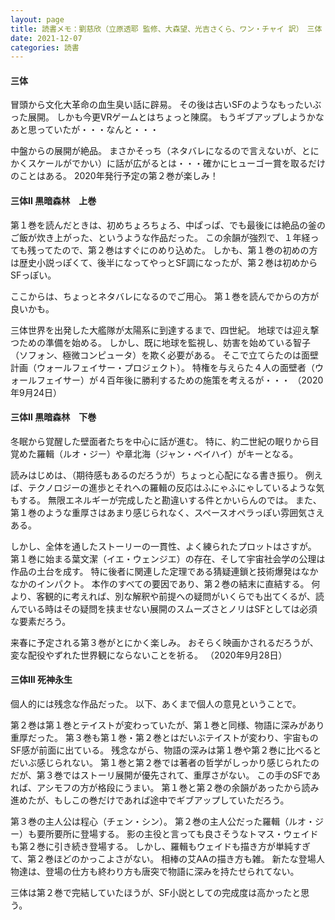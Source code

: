 ```yaml
---
layout: page
title: 読書メモ：劉慈欣（立原透耶 監修、大森望、光吉さくら、ワン・チャイ 訳）　三体
date: 2021-12-07
categories: 読書
---
```

#### 三体

冒頭から文化大革命の血生臭い話に辟易。
その後は古いSFのようなもったいぶった展開。
しかも今更VRゲームとはちょっと陳腐。
もうギブアップしようかなあと思っていたが・・・なんと・・・

中盤からの展開が絶品。
まさかそっち（ネタバレになるので言えないが、とにかくスケールがでかい）に話が広がるとは・・・確かにヒューゴー賞を取るだけのことはある。
2020年発行予定の第２巻が楽しみ！

#### 三体II 黒暗森林　上巻

第１巻を読んだときは、初めちょろちょろ、中ぱっぱ、でも最後には絶品の釜のご飯が炊き上がった、というような作品だった。
この余韻が強烈で、１年経っても残ってたので、第２巻はすぐにのめり込めた。
しかも、第１巻の初めの方は歴史小説っぽくて、後半になってやっとSF調になったが、第２巻は初めからSFっぽい。

ここからは、ちょっとネタバレになるのでご用心。
第１巻を読んでからの方が良いかも。

三体世界を出発した大艦隊が太陽系に到達するまで、四世紀。
地球では迎え撃つための準備を始める。
しかし、既に地球を監視し、妨害を始めている智子（ソフォン、極微コンピュータ）を欺く必要がある。
そこで立てらたのは面壁計画（ウォールフェイサー・プロジェクト）。
特権を与えらた４人の面壁者（ウォールフェイサー）が４百年後に勝利するための施策を考えるが・・・
（2020年9月24日）

#### 三体II 黒暗森林　下巻

冬眠から覚醒した壁面者たちを中心に話が進む。
特に、約二世紀の眠りから目覚めた羅輯（ルオ・ジー）や章北海（ジャン・ベイハイ）がキーとなる。

読みはじめは、（期待感もあるのだろうが）ちょっと心配になる書き振り。
例えば、テクノロジーの進歩とそれへの羅輯の反応はふにゃふにゃしているような気もする。
無限エネルギーが完成したと勘違いする件とかいらんのでは。
また、第１巻のような重厚さはあまり感じられなく、スペースオペラっぽい雰囲気さえある。

しかし、全体を通したストーリーの一貫性、よく練られたプロットはさすが。
第１巻に始まる葉文潔（イエ・ウェンジエ）の存在、そして宇宙社会学の公理は作品の土台を成す。
特に後者に関連した定理である猜疑連鎖と技術爆発はなかなかのインパクト。
本作のすべての要因であり、第２巻の結末に直結する。
何より、客観的に考えれば、別な解釈や前提への疑問がいくらでも出てくるが、読んでいる時はその疑問を挟ませない展開のスムーズさとノリはSFとしては必須な要素だろう。

来春に予定される第３巻がとにかく楽しみ。
おそらく映画かされるだろうが、変な配役やずれた世界観にならないことを祈る。
（2020年9月28日）

#### 三体III 死神永生

個人的には残念な作品だった。
以下、あくまで個人の意見ということで。

第２巻は第１巻とテイストが変わっていたが、第１巻と同様、物語に深みがあり重厚だった。
第３巻も第１巻・第２巻とはだいぶテイストが変わり、宇宙ものSF感が前面に出ている。
残念ながら、物語の深みは第１巻や第２巻に比べるとだいぶ感じられない。
第１巻と第２巻では著者の哲学がしっかり感じられたのだが、第３巻ではストーリ展開が優先されて、重厚さがない。
この手のSFであれば、アシモフの方が格段にうまい。
第１巻と第２巻の余韻があったから読み進めたが、もしこの巻だけであれば途中でギブアップしていただろう。

第３巻の主人公は程心（チェン・シン）。
第２巻の主人公だった羅輯（ルオ・ジー）も要所要所に登場する。
影の主役と言っても良さそうなトマス・ウェイドも第２巻に引き続き登場する。
しかし、羅輯もウェイドも描き方が単純すぎて、第２巻ほどのかっこよさがない。
相棒の艾AAの描き方も雑。
新たな登場人物達は、登場の仕方も終わり方も唐突で物語に深みを持たせられてない。

三体は第２巻で完結していたほうが、SF小説としての完成度は高かったと思う。
